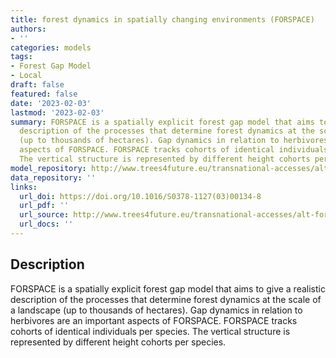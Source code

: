 ```yaml
---
title: forest dynamics in spatially changing environments (FORSPACE)
authors:
- ''
categories: models
tags:
- Forest Gap Model
- Local
draft: false
featured: false
date: '2023-02-03'
lastmod: '2023-02-03'
summary: FORSPACE is a spatially explicit forest gap model that aims to give a realistic
  description of the processes that determine forest dynamics at the scale of a landscape
  (up to thousands of hectares). Gap dynamics in relation to herbivores are an important
  aspects of FORSPACE. FORSPACE tracks cohorts of identical individuals per species.
  The vertical structure is represented by different height cohorts per species.
model_repository: http://www.trees4future.eu/transnational-accesses/alt-for/alt-for-technical-information.html#FORSPACE
data_repository: ''
links:
  url_doi: https://doi.org/10.1016/S0378-1127(03)00134-8
  url_pdf: ''
  url_source: http://www.trees4future.eu/transnational-accesses/alt-for/alt-for-technical-information.html#FORSPACE
  url_docs: ''
---
```


## Description

FORSPACE is a spatially explicit forest gap model that aims to give a realistic description of the processes that determine forest dynamics at the scale of a landscape (up to thousands of hectares). Gap dynamics in relation to herbivores are an important aspects of FORSPACE. FORSPACE tracks cohorts of identical individuals per species. The vertical structure is represented by different height cohorts per species.

